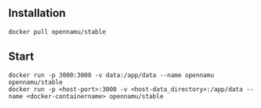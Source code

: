 ## Installation
```
docker pull opennamu/stable
```

## Start
```
docker run -p 3000:3000 -v data:/app/data --name opennamu opennamu/stable
docker run -p <host-port>:3000 -v <host-data_directory>:/app/data --name <docker-containername> opennamu/stable
```